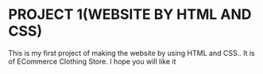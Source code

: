 # PROJECT 1(WEBSITE BY HTML AND CSS)
 This is my first project of making the website by using HTML and CSS.. It is of ECommerce  Clothing Store. I hope you will like it
